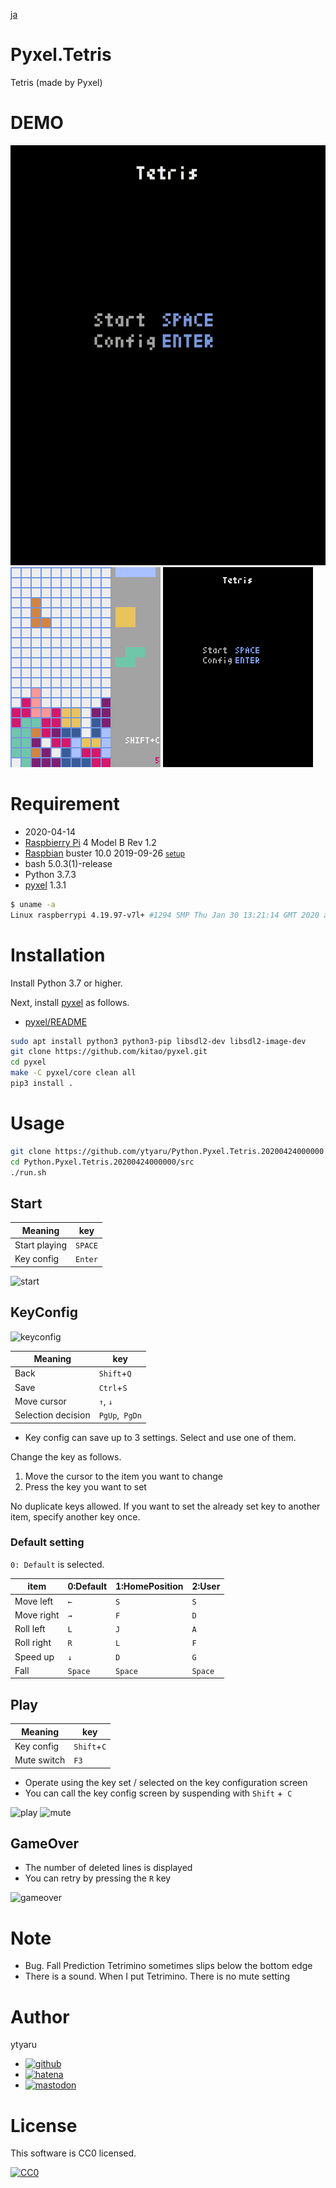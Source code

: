 [ja](./README.ja.md)

# Pyxel.Tetris

Tetris (made by Pyxel)

# DEMO

![demo_all](doc/demo_all.gif)
![demo_play](doc/demo_play.gif)
![demo_config](doc/demo_config.gif)

# Requirement

* <time datetime="2020-04-14T18:13:05+0900">2020-04-14</time>
* [Raspbierry Pi](https://ja.wikipedia.org/wiki/Raspberry_Pi) 4 Model B Rev 1.2
* [Raspbian](https://ja.wikipedia.org/wiki/Raspbian) buster 10.0 2019-09-26 <small>[setup](http://ytyaru.hatenablog.com/entry/2019/12/25/222222)</small>
* bash 5.0.3(1)-release
* Python 3.7.3
* [pyxel][] 1.3.1

[pyxel]:https://github.com/kitao/pyxel

```sh
$ uname -a
Linux raspberrypi 4.19.97-v7l+ #1294 SMP Thu Jan 30 13:21:14 GMT 2020 armv7l GNU/Linux
```

# Installation

Install Python 3.7 or higher.

Next, install [pyxel][] as follows.

* [pyxel/README](https://github.com/kitao/pyxel/blob/master/README.md#how-to-install)

```sh
sudo apt install python3 python3-pip libsdl2-dev libsdl2-image-dev
git clone https://github.com/kitao/pyxel.git
cd pyxel
make -C pyxel/core clean all
pip3 install .
```

# Usage

```sh
git clone https://github.com/ytyaru/Python.Pyxel.Tetris.20200424000000
cd Python.Pyxel.Tetris.20200424000000/src
./run.sh
```

## Start

Meaning|key
-------|---
Start playing|`SPACE`
Key config|`Enter`

![start](demo/start.png)

## KeyConfig

![keyconfig](demo/keyconfig.png)

Meaning|key
----|----
Back|`Shift`+`Q`
Save|`Ctrl`+`S`
Move cursor|`↑`, `↓`
Selection decision|`PgUp`,` PgDn`

* Key config can save up to 3 settings. Select and use one of them.

Change the key as follows.

1. Move the cursor to the item you want to change
2. Press the key you want to set

No duplicate keys allowed. If you want to set the already set key to another item, specify another key once.

### Default setting

`0: Default` is selected.

item|0:Default|1:HomePosition|2:User
----|---------|--------------|------
Move left|`←`|`S`|`S`
Move right|`→`|`F`|`D`
Roll left|`L`|`J`|`A`
Roll right|`R`|`L`|`F`
Speed up|`↓`|`D`|`G`
Fall|`Space`|`Space`|`Space`

## Play

Meaning|key
-------|----
Key config|`Shift`+`C`
Mute switch|`F3`

* Operate using the key set / selected on the key configuration screen
* You can call the key config screen by suspending with `Shift` +` C`

![play](demo/play.png)
![mute](demo/mute.png)

## GameOver

* The number of deleted lines is displayed
* You can retry by pressing the `R` key

![gameover](demo/gameover.png)

# Note

* Bug. Fall Prediction Tetrimino sometimes slips below the bottom edge
* There is a sound. When I put Tetrimino. There is no mute setting

# Author

ytyaru

* [![github](http://www.google.com/s2/favicons?domain=github.com)](https://github.com/ytyaru "github")
* [![hatena](http://www.google.com/s2/favicons?domain=www.hatena.ne.jp)](http://ytyaru.hatenablog.com/ytyaru "hatena")
* [![mastodon](http://www.google.com/s2/favicons?domain=mstdn.jp)](https://mstdn.jp/web/accounts/233143 "mastdon")

# License

This software is CC0 licensed.

[![CC0](http://i.creativecommons.org/p/zero/1.0/88x31.png "CC0")](http://creativecommons.org/publicdomain/zero/1.0/deed.en)


